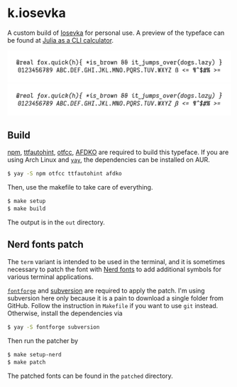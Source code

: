 # k.iosevka

A custom build of [Iosevka](https://typeof.net/Iosevka/) for personal use. A
preview of the typeface can be found at [Julia as a CLI
calculator](https://krasjet.com/rnd.wlk/julia/).

![preview](./preview.png)
![preview-italic](./preview-italic.png)

## Build

[npm](https://www.npmjs.com/),
[ttfautohint](http://www.freetype.org/ttfautohint/),
[otfcc](https://github.com/caryll/otfcc),
[AFDKO](https://adobe-type-tools.github.io/afdko/AFDKO-Overview.html) are
required to build this typeface. If you are using Arch Linux and
[`yay`](https://github.com/Jguer/yay), the dependencies can be installed on
AUR.

```bash
$ yay -S npm otfcc ttfautohint afdko
```

Then, use the makefile to take care of everything.

```bash
$ make setup
$ make build
```

The output is in the `out` directory.

## Nerd fonts patch

The `term` variant is intended to be used in the terminal, and it is sometimes
necessary to patch the font with [Nerd
fonts](https://github.com/ryanoasis/nerd-fonts) to add additional symbols for
various terminal applications.

[`fontforge`](https://fontforge.org) and [subversion](https://subversion.apache.org/)
are required to apply the patch. I'm using subversion here only because it is a pain to
download a single folder from GitHub. Follow the instruction in `Makefile` if
you want to use `git` instead. Otherwise, install the dependencies via
```bash
$ yay -S fontforge subversion
```
Then run the patcher by
```bash
$ make setup-nerd
$ make patch
```
The patched fonts can be found in the `patched` directory.
